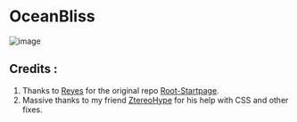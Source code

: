 # OceanBliss

![image](https://user-images.githubusercontent.com/72144072/150349679-5631e9ea-759d-4ca0-b32a-51c2046d70cb.png)

 
## Credits :

1. Thanks to [Reyes](https://github.com/imreyesjorge) for the original repo [Root-Startpage](https://github.com/imreyesjorge/root-startpage).
2. Massive thanks to my friend [ZtereoHype](https://github.com/ZtereoHYPE) for his help with CSS and other fixes.

